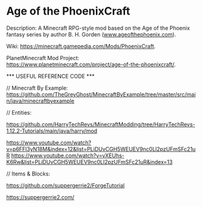 # Age of the PhoenixCraft

Description: A Minecraft RPG-style mod based on the Age of the Phoenix fantasy series by author B. H. Gorden (www.ageofthephoenix.com).

Wiki: https://minecraft.gamepedia.com/Mods/PhoenixCraft.

PlanetMinecraft Mod Project: https://www.planetminecraft.com/project/age-of-the-phoenixcraft/.



*** USEFUL REFERENCE CODE ***

  // Minecraft By Example:
  https://github.com/TheGreyGhost/MinecraftByExample/tree/master/src/main/java/minecraftbyexample

  // Entities:
  
  https://github.com/HarryTechRevs/MinecraftModding/tree/HarryTechRevs-1.12.2-Tutorials/main/java/harry/mod
  
  https://www.youtube.com/watch?v=p6FFl3yN18M&index=12&list=PLiDUvCGH5WEUEV9nc0Ll2pzUFmSFc21uR
  https://www.youtube.com/watch?v=vXEUhs-K6Rw&list=PLiDUvCGH5WEUEV9nc0Ll2pzUFmSFc21uR&index=13
  
  // Items & Blocks:
  
  https://github.com/suppergerrie2/ForgeTutorial
  
  https://suppergerrie2.com/

